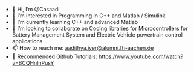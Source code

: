 - 👋 Hi, I’m @Casaadi
- 👀 I’m interested in Programming in C++ and Matlab / Simulink
- 🌱 I’m currently learning C++ and advanced Matlab
- 💞️ I’m looking to collaborate on Coding libraries for Microcontrollers for Battery Management System and Electric Vehicle powertrain control applications
- 📫 How to reach me: aadithya.iyer@alumni.fh-aachen.de
- 👀 Recommended Github Tutorials: https://www.youtube.com/watch?v=BCQHnlnPusY

<!---
Casaadi/Casaadi is a ✨ special ✨ repository because its `README.md` (this file) appears on your GitHub profile.
You can click the Preview link to take a look at your changes.
--->
